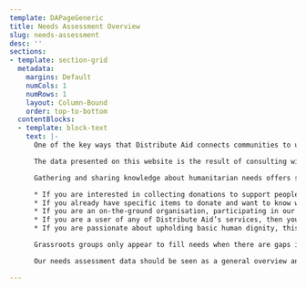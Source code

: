 ```yaml
---
template: DAPageGeneric
title: Needs Assessment Overview
slug: needs-assessment
desc: ''
sections:
- template: section-grid
  metadata:
    margins: Default
    numCols: 1
    numRows: 1
    layout: Column-Bound
    order: top-to-bottom
  contentBlocks:
  - template: block-text
    text: |-
      One of the key ways that Distribute Aid connects communities to uphold human dignity is by through our needs assessment process. On this website you can find a central hub of information about the needs of our humanitarian partners: what items do our humanitarian partners need to meet the basic needs of their displaced and otherwise disadvantaged people?

      The data presented on this website is the result of consulting with nearly 50 grassroots humanitarian groups directly supporting displaced people across Europe and Lebanon. Its presentation here is intended to empower individuals, aid groups, and Distribute Aid to turn the immense enthusiasm that exists in the grassroots humanitarian aid sector into a flow of aid that is timely, efficient, and tailored to the real needs of recipients.

      Gathering and sharing knowledge about humanitarian needs offers several benefits:

      * If you are interested in collecting donations to support people on the move in a particular region, you can use this information as guidance on what items to prioritise collecting.
      * If you already have specific items to donate and want to know where those items are needed, you can use this information to find out.
      * If you are an on-the-ground organisation, participating in our needs assessment process allows Distribute Aid to arrange mutually beneficial “aid swaps.” This happens when we discover that two groups in the same region have complementary surpluses and needs.
      * If you are a user of any of Distribute Aid’s services, then you have benefited from our needs assessments; our team members use the data internally to aid match, seek out in-kind donations, and more.
      * If you are passionate about upholding basic human dignity, this information highlights the disturbing extent to which large systems and governments have failed to meet the basic needs of people on the move. It also underscores the importance of grassroots aid movements for filling in the gaps left by larger entities.

      Grassroots groups only appear to fill needs when there are gaps in services provided by the state or other large actors. Generally, if there was no need, the group would not have formed. Therefore, every service exists because it is needed and not provided in any other form, and every requested donation is needed because these services could not run without donations. Similarly, every need that is filled by a grassroots group is a need that would not otherwise be filled. To put this into context, every meal that is distributed is a meal that may have had to be skipped by the beneficiary otherwise. Every pack of diapers that is distributed would not have otherwise been available for a baby, or the caregiver(s) would have had to go without something else so they could afford diapers.

      Our needs assessment data should be seen as a general overview and guide. You should always get in contact with receiving groups in the region to confirm the items are still needed and check if they have restrictions on what type and material they need to be.

---
```

